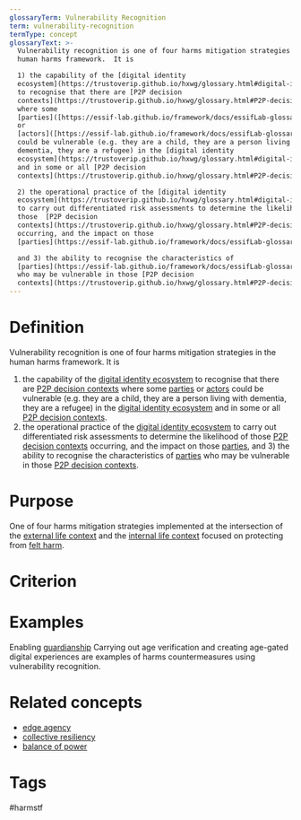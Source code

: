```yaml
---
glossaryTerm: Vulnerability Recognition
term: vulnerability-recognition
termType: concept
glossaryText: >-
  Vulnerability recognition is one of four harms mitigation strategies in the
  human harms framework.  It is 

  1) the capability of the [digital identity
  ecosystem](https://trustoverip.github.io/hxwg/glossary.html#digital-identity-ecosystem)
  to recognise that there are [P2P decision
  contexts](https://trustoverip.github.io/hxwg/glossary.html#P2P-decision-context)
  where some
  [parties]([https://essif-lab.github.io/framework/docs/essifLab-glossary#](https://essif-lab.github.io/framework/docs/essifLab-glossary#party)party)
  or
  [actors]([https://essif-lab.github.io/framework/docs/essifLab-glossary#](https://essif-lab.github.io/framework/docs/essifLab-glossary#party)actor)
  could be vulnerable (e.g. they are a child, they are a person living with
  dementia, they are a refugee) in the [digital identity
  ecosystem](https://trustoverip.github.io/hxwg/glossary.html#digital-identity-ecosystem)
  and in some or all [P2P decision
  contexts](https://trustoverip.github.io/hxwg/glossary.html#P2P-decision-context).

  2) the operational practice of the [digital identity
  ecosystem](https://trustoverip.github.io/hxwg/glossary.html#digital-identity-ecosystem)
  to carry out differentiated risk assessments to determine the likelihood of
  those  [P2P decision
  contexts](https://trustoverip.github.io/hxwg/glossary.html#P2P-decision-context)
  occurring, and the impact on those
  [parties](https://essif-lab.github.io/framework/docs/essifLab-glossary#party), 

  and 3) the ability to recognise the characteristics of
  [parties](https://essif-lab.github.io/framework/docs/essifLab-glossary#party)
  who may be vulnerable in those [P2P decision
  contexts](https://trustoverip.github.io/hxwg/glossary.html#P2P-decision-context).
---
```

# Definition
Vulnerability recognition is one of four harms mitigation strategies in the human harms framework.  It is 
1) the capability of the [digital identity ecosystem](https://trustoverip.github.io/hxwg/glossary.html#digital-identity-ecosystem) to recognise that there are [P2P decision contexts](https://trustoverip.github.io/hxwg/glossary.html#P2P-decision-context) where some [parties]([https://essif-lab.github.io/framework/docs/essifLab-glossary#](https://essif-lab.github.io/framework/docs/essifLab-glossary#party)party) or [actors]([https://essif-lab.github.io/framework/docs/essifLab-glossary#](https://essif-lab.github.io/framework/docs/essifLab-glossary#party)actor) could be vulnerable (e.g. they are a child, they are a person living with dementia, they are a refugee) in the [digital identity ecosystem](https://trustoverip.github.io/hxwg/glossary.html#digital-identity-ecosystem) and in some or all [P2P decision contexts](https://trustoverip.github.io/hxwg/glossary.html#P2P-decision-context).
2) the operational practice of the [digital identity ecosystem](https://trustoverip.github.io/hxwg/glossary.html#digital-identity-ecosystem) to carry out differentiated risk assessments to determine the likelihood of those  [P2P decision contexts](https://trustoverip.github.io/hxwg/glossary.html#P2P-decision-context) occurring, and the impact on those [parties](https://essif-lab.github.io/framework/docs/essifLab-glossary#party), 
and 3) the ability to recognise the characteristics of [parties](https://essif-lab.github.io/framework/docs/essifLab-glossary#party) who may be vulnerable in those [P2P decision contexts](https://trustoverip.github.io/hxwg/glossary.html#P2P-decision-context).
# Purpose
One of four harms mitigation strategies implemented at the intersection of the [external life context](https://trustoverip.github.io/hxwg/glossary.html#external-life-context) and the [internal life context](https://trustoverip.github.io/hxwg/glossary.html#internal-life-context) focused on protecting from [felt harm](https://trustoverip.github.io/hxwg/glossary.html#felt-harm).
# Criterion
# Examples
Enabling [guardianship](https://essif-lab.github.io/framework/docs/essifLab-glossary#guardianship) Carrying out age verification and creating age-gated digital experiences are examples of harms countermeasures using vulnerability recognition.
# Related concepts
* [edge agency](https://trustoverip.github.io/hxwg/glossary.html#edge-agency)
* [collective resiliency](https://trustoverip.github.io/hxwg/glossary.html#collective-resiliency)
* [balance of power](https://trustoverip.github.io/hxwg/glossary.html#balance-of-power)
# Tags  
 #harmstf